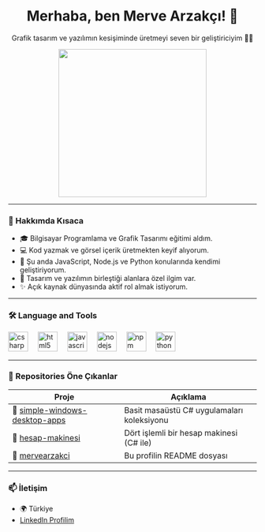 <h1 align="center">Merhaba, ben Merve Arzakçı! 👋</h1>
<p align="center">Grafik tasarım ve yazılımın kesişiminde üretmeyi seven bir geliştiriciyim 👩‍💻</p>

<div align="center">
  <img src="https://media.giphy.com/media/h0Cq1ClzO3UpupFPjP/giphy.gif?cid=ecf05e475a3fdbuuw7ht5vilx3j9yfbhc9mzzd1jviiwem1f&ep=v1_gifs_search&rid=giphy.gif&ct=g" width="300"/>
</div>

---

### 🧭 Hakkımda Kısaca
- 🎓 Bilgisayar Programlama ve Grafik Tasarımı eğitimi aldım.
- 💻 Kod yazmak ve görsel içerik üretmekten keyif alıyorum.
- 🌱 Şu anda JavaScript, Node.js ve Python konularında kendimi geliştiriyorum.
- 🧠 Tasarım ve yazılımın birleştiği alanlara özel ilgim var.
- ✨ Açık kaynak dünyasında aktif rol almak istiyorum.

---

### 🛠 Language and Tools

<div align="left">
  <img src="https://cdn.jsdelivr.net/gh/devicons/devicon/icons/csharp/csharp-original.svg" height="40" alt="csharp logo" />
  <img width="12" />
  <img src="https://cdn.jsdelivr.net/gh/devicons/devicon/icons/html5/html5-original.svg" height="40" alt="html5 logo" />
  <img width="12" />
  <img src="https://cdn.jsdelivr.net/gh/devicons/devicon/icons/javascript/javascript-original.svg" height="40" alt="javascript logo" />
  <img width="12" />
  <img src="https://cdn.jsdelivr.net/gh/devicons/devicon/icons/nodejs/nodejs-original.svg" height="40" alt="nodejs logo" />
  <img width="12" />
  <img src="https://cdn.jsdelivr.net/gh/devicons/devicon/icons/npm/npm-original-wordmark.svg" height="40" alt="npm logo" />
  <img width="12" />
  <img src="https://cdn.jsdelivr.net/gh/devicons/devicon/icons/python/python-original.svg" height="40" alt="python logo" />
</div>

---

### 📂 Repositories Öne Çıkanlar

| Proje | Açıklama |
|-------|----------|
| 🔹 [simple-windows-desktop-apps](https://github.com/mervearzakci/simple-windows-desktop-apps) | Basit masaüstü C# uygulamaları koleksiyonu |
| 🔹 [hesap-makinesi](https://github.com/mervearzakci/hesap-makinesi) | Dört işlemli bir hesap makinesi (C# ile) |
| 🔹 [mervearzakci](https://github.com/mervearzakci/mervearzakci) | Bu profilin README dosyası |

---

### 📫 İletişim
- 🌍 Türkiye  
- [LinkedIn Profilim](https://www.linkedin.com/in/merve-arzak%C3%A7%C4%B1-521804239/)
